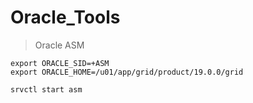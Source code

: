 # Oracle_Tools


>Oracle ASM

```
export ORACLE_SID=+ASM
export ORACLE_HOME=/u01/app/grid/product/19.0.0/grid
```

```sh
srvctl start asm
```
